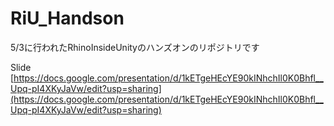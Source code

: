 # RiU_Handson
5/3に行われたRhinoInsideUnityのハンズオンのリポジトリです

Slide  
[https://docs.google.com/presentation/d/1kETgeHEcYE90kINhchIl0K0Bhfl__Upq-pI4XKyJaVw/edit?usp=sharing](https://docs.google.com/presentation/d/1kETgeHEcYE90kINhchIl0K0Bhfl__Upq-pI4XKyJaVw/edit?usp=sharing)

